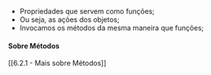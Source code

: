 * Propriedades que servem como funções;
* Ou seja, as ações dos objetos;
* Invocamos os métodos da mesma maneira que funções;

#### Sobre Métodos
[[6.2.1 - Mais sobre Métodos]]
